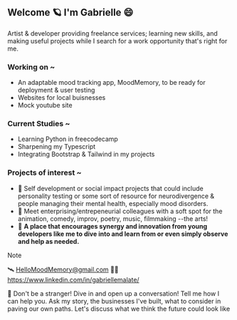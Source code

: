 ##  Welcome 🪐 I'm Gabrielle 😄

Artist & developer providing freelance services; learning new skills, and making useful projects while I search for a work opportunity that's right for me. 
<!--
**gabriellemalate/gabriellemalate** is a ✨ _special_ ✨ repository because its `README.md` (this file) appears on your GitHub profile.
-->
### Working on ~
- An adaptable mood tracking app, MoodMemory, to be ready for deployment & user testing
- Websites for local buisnesses 
- Mock youtube site
  
### Current Studies ~
- Learning Python in freecodecamp
- Sharpening my Typescript
- Integrating Bootstrap & Tailwind in my projects

### Projects of interest ~ 
- 🔬 Self development or social impact projects that could include personality testing or some sort of resource for neurodivergence & people managing their mental health, especially mood disorders.
- 🐸 Meet enterprising/entrepeneurial colleagues with a soft spot for the animation, comedy, improv, poetry, music, filmmaking --the arts!
- 🤝 **A place that encourages synergy and innovation from young developers like me to dive into and learn from or even simply observe and help as needed.**

> [!NOTE]
> 🛰️ HelloMoodMemory@gmail.com 
> 🧑‍🏫 https://www.linkedin.com/in/gabriellemalate/

🌟 Don't be a stranger! Dive in and open up a conversation! Tell me how I can help you. Ask my story, the businesses I've built, what to consider in paving our own paths. Let's discuss what we think the future could look like
